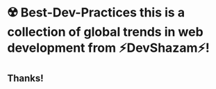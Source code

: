 # ☢️ Best-Dev-Practices this is a collection of global trends in web development from ⚡DevShazam⚡!
## Thanks!